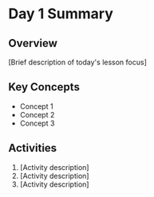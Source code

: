# Day 1 Summary

## Overview
[Brief description of today's lesson focus]

## Key Concepts
- Concept 1
- Concept 2
- Concept 3

## Activities
1. [Activity description]
2. [Activity description]
3. [Activity description]
